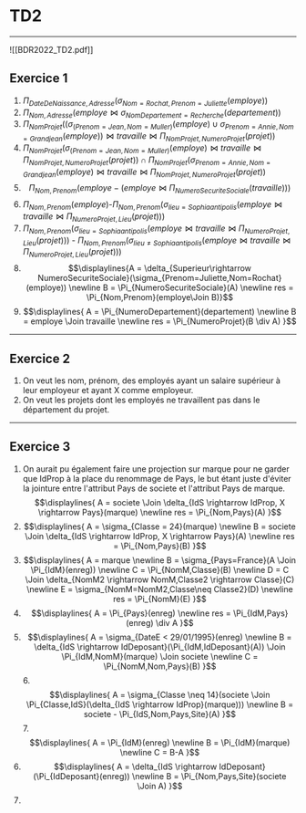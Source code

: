 # TD2
---
![[BDR2022_TD2.pdf]]

## Exercice 1
1. $\Pi_{DateDeNaissance,Adresse}(\sigma_{Nom=Rochat,Prenom=Juliette}(employe))$ 
2. $\Pi_{Nom,Adresse}(employe \Join \sigma_{NomDepartement=Recherche}(departement))$
3. $\Pi_{NomProjet}((\sigma_{(Prenom=Jean,Nom=Muller)}(employe) \cup \sigma_{Prenom=Annie,Nom=Grandjean}(employe)) \Join travaille \Join \Pi_{NomProjet,NumeroProjet}(projet))$
4. $\Pi_{NomProjet}(\sigma_{(Prenom=Jean,Nom=Muller)}(employe) \Join travaille \Join \Pi_{NomProjet,NumeroProjet}(projet)) \cap \Pi_{NomProjet}(\sigma_{Prenom=Annie,Nom=Grandjean}(employe) \Join travaille \Join \Pi_{NomProjet,NumeroProjet}(projet))$
5. $$\Pi_{Nom,Prenom}(employe - (employe \Join \Pi_{NumeroSecuriteSociale}(travaille)))$$
6. $\Pi_{Nom,Prenom}(employe)$-$\Pi_{Nom,Prenom}(\sigma_{lieu=Sophia antipolis}(employe \Join travaille \Join \Pi_{NumeroProjet,Lieu}(projet)))$
7. $\Pi_{Nom,Prenom}(\sigma_{lieu=Sophia antipolis}(employe \Join travaille \Join \Pi_{NumeroProjet,Lieu}(projet)))$ - $\Pi_{Nom,Prenom}(\sigma_{lieu\neq Sophia antipolis}(employe \Join travaille \Join \Pi_{NumeroProjet,Lieu}(projet)))$
8. $$\displaylines{A = \delta_{Superieur\rightarrow NumeroSecuriteSociale}(\sigma_{Prenom=Juliette,Nom=Rochat}(employe)) \newline
   B = \Pi_{NumeroSecuriteSociale}(A) \newline
   res = \Pi_{Nom,Prenom}(employe\Join B)}$$
9. $$\displaylines{
   A = \Pi_{NumeroDepartement}(departement) \newline
   B = employe \Join travaille \newline
   res = \Pi_{NumeroProjet}(B \div A)
   }$$
---
## Exercice 2

1. On veut les nom, prénom, des employés ayant un salaire supérieur à leur employeur et ayant X comme employeur.
2. On veut les projets dont les employés ne travaillent pas dans le département du projet.
---
## Exercice 3

1. On aurait pu également faire une projection sur marque pour ne garder que IdProp à la place du renommage de Pays, le but étant juste d'éviter la jointure entre l'attribut Pays de societe et l'attribut Pays de marque. 
   $$\displaylines{
   A = societe \Join \delta_{IdS \rightarrow IdProp, X \rightarrow Pays}(marque) \newline
   res = \Pi_{Nom,Pays}(A)
   }$$
2. $$\displaylines{
   A = \sigma_{Classe = 24}(marque) \newline
   B = societe \Join \delta_{IdS \rightarrow IdProp, X \rightarrow Pays}(A) \newline
   res = \Pi_{Nom,Pays}(B)
   }$$
3. $$\displaylines{
   A = marque \newline
   B = \sigma_{Pays=France}(A \Join \Pi_{IdM}(enreg)) \newline
   C = \Pi_{NomM,Classe}(B) \newline
   D = C \Join \delta_{NomM2 \rightarrow NomM,Classe2 \rightarrow Classe}(C) \newline
   E = \sigma_{NomM=NomM2,Classe\neq Classe2}(D) \newline
   res = \Pi_{NomM}(E) 
   }$$
4. $$\displaylines{
      A = \Pi_{Pays}(enreg) \newline
      res = \Pi_{IdM,Pays}(enreg) \div A
      }$$
5. $$\displaylines{
 A = \sigma_{DateE < 29/01/1995}(enreg) \newline
 B = \delta_{IdS \rightarrow IdDeposant}(\Pi_{IdM,IdDeposant}(A)) \Join \Pi_{IdM,NomM}(marque) \Join societe \newline
 C = \Pi_{NomM,Nom,Pays}(B)
   }$$
   6. $$\displaylines{
	      A = \sigma_{Classe \neq 14}(societe \Join \Pi_{Classe,IdS}(\delta_{IdS \rightarrow IdProp}(marque))) \newline
	      B = societe - \Pi_{IdS,Nom,Pays,Site}(A)
      }$$
   7. $$\displaylines{
	      A = \Pi_{IdM}(enreg) \newline
	      B = \Pi_{IdM}(marque) \newline
	      C = B-A
      }$$
  8. $$\displaylines{
	     A = \delta_{IdS \rightarrow IdDeposant}(\Pi_{IdDeposant}(enreg)) \newline
	     B = \Pi_{Nom,Pays,Site}(societe \Join A)
     }$$
9. 